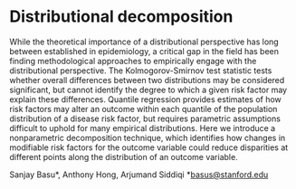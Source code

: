 # Distributional decomposition

While the theoretical importance of a distributional perspective has long between established in epidemiology, a critical gap in the field has been finding methodological approaches to empirically engage with the distributional perspective. The Kolmogorov-Smirnov test statistic tests whether overall differences between two distributions may be considered significant, but cannot identify the degree to which a given risk factor may explain these differences. Quantile regression provides estimates of how risk factors may alter an outcome within each quantile of the population distribution of a disease risk factor, but requires parametric assumptions difficult to uphold for many empirical distributions. 
Here we introduce a nonparametric decomposition technique, which identifies how changes in modifiable risk factors for the outcome variable could reduce disparities at different points along the distribution of an outcome variable. 

Sanjay Basu*, Anthony Hong, Arjumand Siddiqi
*basus@stanford.edu
